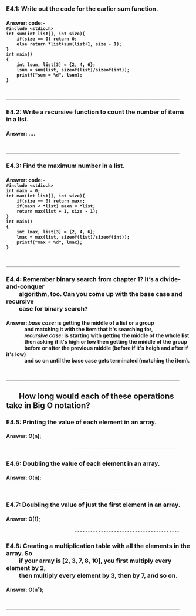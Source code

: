 ### E4.1: Write out the code for the earlier sum function.

<h4>Answer: code:-<br>
<code>#include <<x>stdio.h>
int sum(int list[], int size){
	if(size == 0) return 0;
	else return *list+sum(list+1, size - 1);
}
int main()
{
	int lsum, list[3] = {2, 4, 6};
	lsum = sum(list, sizeof(list)/sizeof(int));
	printf("sum = %d", lsum);
}</code></h4>

		    __________________________________________________________________

### E4.2: Write a recursive function to count the number of items in a list.

<h4>Answer: ....</h4>

		    __________________________________________________________________

### E4.3: Find the maximum number in a list.

<h4>Answer: code:-<br>
<code>#include <<x>stdio.h>
int maxn = 0;
int max(int list[], int size){
	if(size == 0) return maxn;
	if(maxn < *list) maxn = *list;
    return max(list + 1, size - 1);
}
int main()
{
	int lmax, list[3] = {2, 4, 6};
	lmax = max(list, sizeof(list)/sizeof(int));
	printf("max = %d", lmax);
}</code></h4>

		    __________________________________________________________________

<h3>E4.4: Remember binary search from chapter 1? It’s a divide-and-conquer<br>
&nbsp;&nbsp;&nbsp;&nbsp;&nbsp;&nbsp;&nbsp;&nbsp;&nbsp;algorithm, too. Can you come up with the base case and recursive<br>
&nbsp;&nbsp;&nbsp;&nbsp;&nbsp;&nbsp;&nbsp;&nbsp;&nbsp;case for binary search?</h3>

<h4>Answer: <i>base case:</i> is getting the middle of a list or a group <br>
&nbsp;&nbsp;&nbsp;&nbsp;&nbsp;&nbsp;&nbsp;&nbsp;&nbsp;&nbsp;&nbsp;&nbsp;&nbsp;&nbsp;&nbsp;and matching it with the item that it's searching for,<br>
&nbsp;&nbsp;&nbsp;&nbsp;&nbsp;&nbsp;&nbsp;&nbsp;&nbsp;&nbsp;&nbsp;&nbsp;&nbsp;&nbsp;&nbsp;<i>recursive case:</i> is starting with getting the middle of the whole list <br>
&nbsp;&nbsp;&nbsp;&nbsp;&nbsp;&nbsp;&nbsp;&nbsp;&nbsp;&nbsp;&nbsp;&nbsp;&nbsp;&nbsp;&nbsp;then asking if it's high or low then getting the middle of the group <br>
&nbsp;&nbsp;&nbsp;&nbsp;&nbsp;&nbsp;&nbsp;&nbsp;&nbsp;&nbsp;&nbsp;&nbsp;&nbsp;&nbsp;&nbsp;before or after the previous middle (before if it's heigh and after if it's low) <br>
&nbsp;&nbsp;&nbsp;&nbsp;&nbsp;&nbsp;&nbsp;&nbsp;&nbsp;&nbsp;&nbsp;&nbsp;&nbsp;&nbsp;&nbsp;and so on until the base case gets terminated (matching the item).</h4>

		    __________________________________________________________________

## &nbsp;&nbsp;&nbsp;&nbsp;&nbsp;&nbsp;&nbsp;How long would each of these operations take in Big O notation?

### E4.5: Printing the value of each element in an array.

#### Answer: O(n);

                	          ----------------------------------------

### E4.6: Doubling the value of each element in an array.

#### Answer: O(n);

                	          ----------------------------------------

### E4.7: Doubling the value of just the first element in an array.

#### Answer: O(1);

                	          ----------------------------------------

<h3>E4.8: Creating a multiplication table with all the elements in the array. So<br>
&nbsp;&nbsp;&nbsp;&nbsp;&nbsp;&nbsp;&nbsp;&nbsp;&nbsp;if your array is [2, 3, 7, 8, 10], you first multiply every element by 2,<br>
&nbsp;&nbsp;&nbsp;&nbsp;&nbsp;&nbsp;&nbsp;&nbsp;&nbsp;then multiply every element by 3, then by 7, and so on.</h3>

#### Answer: O(n²);

		    __________________________________________________________________
        
